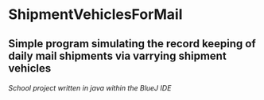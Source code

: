 # ShipmentVehiclesForMail
## Simple program simulating the record keeping of daily mail shipments via varrying shipment vehicles
###### School project written in java within the BlueJ IDE

